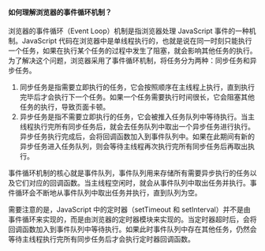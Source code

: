 <!--
 * @Author: Shu Binqi
 * @Date: 2023-03-14 19:49:19
 * @LastEditors: Shu Binqi
 * @LastEditTime: 2023-03-14 19:49:29
 * @Description: 事件循环机制 Event Loop
 * @Version: 1.0.0
 * @FilePath: \interviewQuestions\前端基础\浏览器\事件循环-EventLoop.md
-->

#### 如何理解浏览器的事件循环机制？

浏览器的事件循环（Event Loop）机制是指浏览器处理 JavaScript 事件的一种机制。JavaScript 代码在浏览器中是单线程执行的，也就是说在同一时刻只能执行一个任务，如果在执行某个任务的过程中发生了阻塞，就会影响其他任务的执行。为了解决这个问题，浏览器采用了事件循环机制，将任务分为两种：同步任务和异步任务。

1. 同步任务是指需要立即执行的任务，它会按照顺序在主线程上执行，直到执行完毕后才会执行下一个任务。如果一个任务需要执行时间很长，它会阻塞其他任务的执行，导致页面卡顿。
1. 异步任务是指不需要立即执行的任务，它会被推入任务队列中等待执行。当主线程执行完所有同步任务后，就会去任务队列中取出一个异步任务进行执行。异步任务执行完成后，会将回调函数加入到事件队列中。如果在此期间有新的异步任务进入任务队列，则会等待主线程再次执行完所有同步任务后再取出执行。

事件循环机制的核心就是事件队列，事件队列用来存储所有需要异步执行的任务以及它们对应的回调函数。当主线程空闲时，就会从事件队列中取出任务并执行。事件循环会不断地从事件队列中取出任务并执行，直到队列为空。

需要注意的是，JavaScript 中的定时器（setTimeout 和 setInterval）并不是由事件循环来实现的，而是由浏览器的定时器模块来实现的。当定时器超时后，会将回调函数加入到事件队列中等待执行。如果此时事件队列中存在其他任务，仍然会等待主线程执行完所有同步任务后才会执行定时器回调函数。
